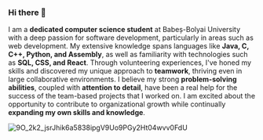 ### Hi there 👋
I am a **dedicated computer science student** at Babeș-Bolyai University with a deep passion for software development, particularly in areas such as web development. My extensive knowledge spans languages like **Java, C, C++, Python, and Assembly**, as well as familiarity with technologies such as **SQL, CSS, and React**. Through volunteering experiences, I've honed my skills and discovered my unique approach to **teamwork**, thriving even in large collaborative environments. I believe my strong **problem-solving abilities**, coupled with **attention to detail**, have been a real help for the success of the team-based projects that I worked on. I am excited about the opportunity to contribute to organizational growth while continually **expanding my own skills and knowledge**.

![9O_2k2_jsrJhik6a5838ipgV9Uo9PGy2Ht04wvv0FdU](https://github.com/912-Dreghici-Bogdan/912-Dreghici-Bogdan/assets/115081661/04a9565b-cd54-4160-80fc-7f8ce437a950)

<!--
**912-Dreghici-Bogdan/912-Dreghici-Bogdan** is a ✨ _special_ ✨ repository because its `README.md` (this file) appears on your GitHub profile.

Here are some ideas to get you started:

- 🔭 I’m currently working on ...
- 🌱 I’m currently learning ...
- 👯 I’m looking to collaborate on ...
- 🤔 I’m looking for help with ...
- 💬 Ask me about ...
- 📫 How to reach me: ...
- 😄 Pronouns: ...
- ⚡ Fun fact: ...
-->
